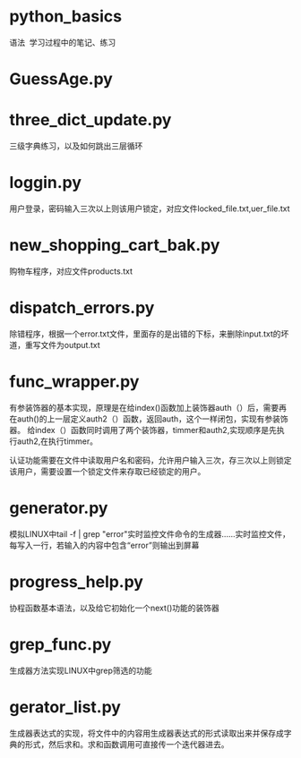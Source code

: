 # python_basics
语法  学习过程中的笔记、练习

# GuessAge.py 
# three_dict_update.py 
三级字典练习，以及如何跳出三层循环
# loggin.py 
用户登录，密码输入三次以上则该用户锁定，对应文件locked_file.txt,uer_file.txt
# new_shopping_cart_bak.py
购物车程序，对应文件products.txt
# dispatch_errors.py
除错程序，根据一个error.txt文件，里面存的是出错的下标，来删除input.txt的坏道，重写文件为output.txt
# func_wrapper.py
有参装饰器的基本实现，原理是在给index()函数加上装饰器auth（）后，需要再在auth()的上一层定义auth2（）函数，返回auth，这个一样闭包，实现有参装饰器。
给index（）函数同时调用了两个装饰器，timmer和auth2,实现顺序是先执行auth2,在执行timmer。

认证功能需要在文件中读取用户名和密码，允许用户输入三次，存三次以上则锁定该用户，需要设置一个锁定文件来存取已经锁定的用户。
# generator.py
模拟LINUX中tail -f | grep "error"实时监控文件命令的生成器......实时监控文件，每写入一行，若输入的内容中包含“error”则输出到屏幕
# progress_help.py
协程函数基本语法，以及给它初始化一个next()功能的装饰器
# grep_func.py
生成器方法实现LINUX中grep筛选的功能
# gerator_list.py
生成器表达式的实现，将文件中的内容用生成器表达式的形式读取出来并保存成字典的形式，然后求和。求和函数调用可直接传一个迭代器进去。
